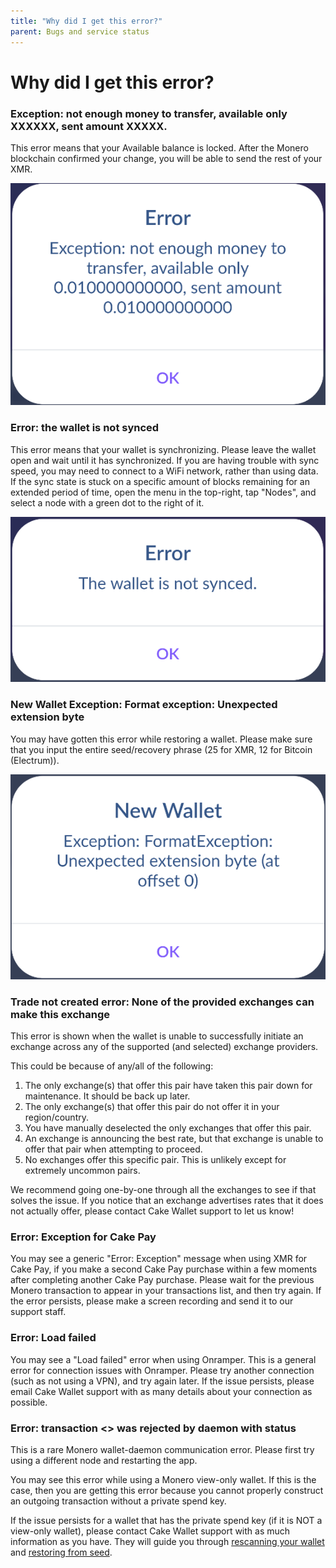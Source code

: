 ```yaml
---
title: "Why did I get this error?"
parent: Bugs and service status
---
```


# Why did I get this error?  

### Exception: not enough money to transfer, available only XXXXXX, sent amount XXXXX.

This error means that your Available balance is locked.  After the Monero blockchain confirmed your change, you will be able to send the rest of your XMR.  

[![Not enough money](/images/error1.jpg)](/images/error1.jpg)

### Error: the wallet is not synced  

This error means that your wallet is synchronizing. Please leave the wallet open and wait until it has synchronized. If you are having trouble with sync speed, you may need to connect to a WiFi network, rather than using data. If the sync state is stuck on a specific amount of blocks remaining for an extended period of time, open the menu in the top-right, tap "Nodes", and select a node with a green dot to the right of it.

[![Wallet not synced](/images/error2.jpg)](/images/error2.jpg)

### New Wallet Exception: Format exception: Unexpected extension byte   

You may have gotten this error while restoring a wallet. Please make sure that you input the entire seed/recovery phrase (25 for XMR, 12 for Bitcoin (Electrum)).

[![Unexpected extension byte](/images/error3.jpg)](/images/error3.jpg)

### Trade not created error: None of the provided exchanges can make this exchange

This error is shown when the wallet is unable to successfully initiate an exchange across any of the supported (and selected) exchange providers.

This could be because of any/all of the following:

1. The only exchange(s) that offer this pair have taken this pair down for maintenance. It should be back up later.
2. The only exchange(s) that offer this pair do not offer it in your region/country.
3. You have manually deselected the only exchanges that offer this pair.
4. An exchange is announcing the best rate, but that exchange is unable to offer that pair when attempting to proceed.
5. No exchanges offer this specific pair. This is unlikely except for extremely uncommon pairs.

We recommend going one-by-one through all the exchanges to see if that solves the issue. If you notice that an exchange advertises rates that it does not actually offer, please contact Cake Wallet support to let us know!

### Error: Exception for Cake Pay

You may see a generic "Error: Exception" message when using XMR for Cake Pay, if you make a second Cake Pay purchase within a few moments after completing another Cake Pay purchase. Please wait for the previous Monero transaction to appear in your transactions list, and then try again. If the error persists, please make a screen recording and send it to our support staff.

### Error: Load failed

You may see a "Load failed" error when using Onramper. This is a general error for connection issues with Onramper. Please try another connection (such as not using a VPN), and try again later. If the issue persists, please email Cake Wallet support with as many details about your connection as possible.

### Error: transaction <> was rejected by daemon with status <error>

This is a rare Monero wallet-daemon communication error. Please first try using a different node and restarting the app.

You may see this error while using a Monero view-only wallet. If this is the case, then you are getting this error because you cannot properly construct an outgoing transaction without a private spend key.

If the issue persists for a wallet that has the private spend key (if it is NOT a view-only wallet), please contact Cake Wallet support with as much information as you have. They will guide you through [rescanning your wallet](/docs/advanced-features/rescan-wallet) and [restoring from seed](/docs/basic-features/restore-wallet-from-keys-or-seed).
